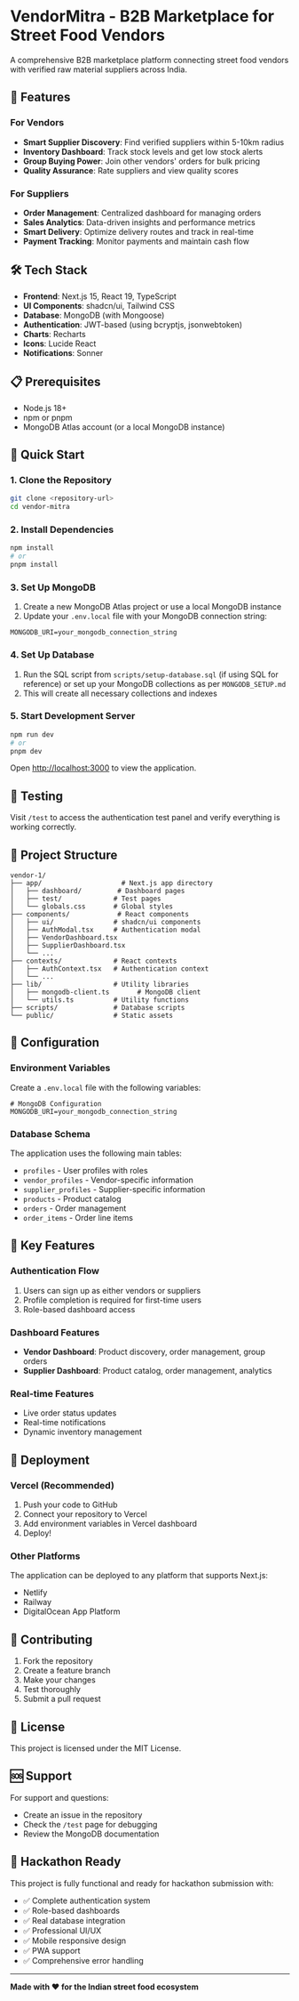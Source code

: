# VendorMitra - B2B Marketplace for Street Food Vendors

A comprehensive B2B marketplace platform connecting street food vendors with verified raw material suppliers across India.

## 🚀 Features

### For Vendors
- **Smart Supplier Discovery**: Find verified suppliers within 5-10km radius
- **Inventory Dashboard**: Track stock levels and get low stock alerts
- **Group Buying Power**: Join other vendors' orders for bulk pricing
- **Quality Assurance**: Rate suppliers and view quality scores

### For Suppliers
- **Order Management**: Centralized dashboard for managing orders
- **Sales Analytics**: Data-driven insights and performance metrics
- **Smart Delivery**: Optimize delivery routes and track in real-time
- **Payment Tracking**: Monitor payments and maintain cash flow

## 🛠️ Tech Stack

- **Frontend**: Next.js 15, React 19, TypeScript
- **UI Components**: shadcn/ui, Tailwind CSS
- **Database**: MongoDB (with Mongoose)
- **Authentication**: JWT-based (using bcryptjs, jsonwebtoken)
- **Charts**: Recharts
- **Icons**: Lucide React
- **Notifications**: Sonner

## 📋 Prerequisites

- Node.js 18+ 
- npm or pnpm
- MongoDB Atlas account (or a local MongoDB instance)

## 🚀 Quick Start

### 1. Clone the Repository
```bash
git clone <repository-url>
cd vendor-mitra
```

### 2. Install Dependencies
```bash
npm install
# or
pnpm install
```

### 3. Set Up MongoDB

1. Create a new MongoDB Atlas project or use a local MongoDB instance
2. Update your `.env.local` file with your MongoDB connection string:

```env
MONGODB_URI=your_mongodb_connection_string
```

### 4. Set Up Database

1. Run the SQL script from `scripts/setup-database.sql` (if using SQL for reference) or set up your MongoDB collections as per `MONGODB_SETUP.md`
2. This will create all necessary collections and indexes

### 5. Start Development Server
```bash
npm run dev
# or
pnpm dev
```

Open [http://localhost:3000](http://localhost:3000) to view the application.

## 🧪 Testing

Visit `/test` to access the authentication test panel and verify everything is working correctly.

## 📁 Project Structure

```
vendor-1/
├── app/                    # Next.js app directory
│   ├── dashboard/         # Dashboard pages
│   ├── test/             # Test pages
│   └── globals.css       # Global styles
├── components/            # React components
│   ├── ui/               # shadcn/ui components
│   ├── AuthModal.tsx     # Authentication modal
│   ├── VendorDashboard.tsx
│   ├── SupplierDashboard.tsx
│   └── ...
├── contexts/             # React contexts
│   ├── AuthContext.tsx   # Authentication context
│   └── ...
├── lib/                  # Utility libraries
│   ├── mongodb-client.ts       # MongoDB client
│   └── utils.ts          # Utility functions
├── scripts/              # Database scripts
└── public/               # Static assets
```

## 🔧 Configuration

### Environment Variables

Create a `.env.local` file with the following variables:

```env
# MongoDB Configuration
MONGODB_URI=your_mongodb_connection_string
```

### Database Schema

The application uses the following main tables:

- `profiles` - User profiles with roles
- `vendor_profiles` - Vendor-specific information
- `supplier_profiles` - Supplier-specific information
- `products` - Product catalog
- `orders` - Order management
- `order_items` - Order line items

## 🎯 Key Features

### Authentication Flow
1. Users can sign up as either vendors or suppliers
2. Profile completion is required for first-time users
3. Role-based dashboard access

### Dashboard Features
- **Vendor Dashboard**: Product discovery, order management, group orders
- **Supplier Dashboard**: Product catalog, order management, analytics

### Real-time Features
- Live order status updates
- Real-time notifications
- Dynamic inventory management

## 🚀 Deployment

### Vercel (Recommended)
1. Push your code to GitHub
2. Connect your repository to Vercel
3. Add environment variables in Vercel dashboard
4. Deploy!

### Other Platforms
The application can be deployed to any platform that supports Next.js:
- Netlify
- Railway
- DigitalOcean App Platform

## 🤝 Contributing

1. Fork the repository
2. Create a feature branch
3. Make your changes
4. Test thoroughly
5. Submit a pull request

## 📄 License

This project is licensed under the MIT License.

## 🆘 Support

For support and questions:
- Create an issue in the repository
- Check the `/test` page for debugging
- Review the MongoDB documentation

## 🎉 Hackathon Ready

This project is fully functional and ready for hackathon submission with:
- ✅ Complete authentication system
- ✅ Role-based dashboards
- ✅ Real database integration
- ✅ Professional UI/UX
- ✅ Mobile responsive design
- ✅ PWA support
- ✅ Comprehensive error handling

---

**Made with ❤️ for the Indian street food ecosystem**